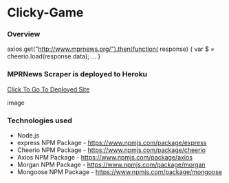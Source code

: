 # Clicky-Game


### Overview

 
axios.get("http://www.mprnews.org/").then(function( response) {
 var $ = cheerio.load(response.data); 
... }

### MPRNews Scraper is deployed to Heroku
[Click To Go To Deployed Site](??)

image



### Technologies used
* Node.js
* express NPM Package - https://www.npmjs.com/package/express
* Cheerio NPM Package - https://www.npmjs.com/package/cheerio
* Axios  NPM Package - https://www.npmjs.com/package/axios
* Morgan NPM Package - https://www.npmjs.com/package/morgan
* Mongoose NPM Package - https://www.npmjs.com/package/mongoose
